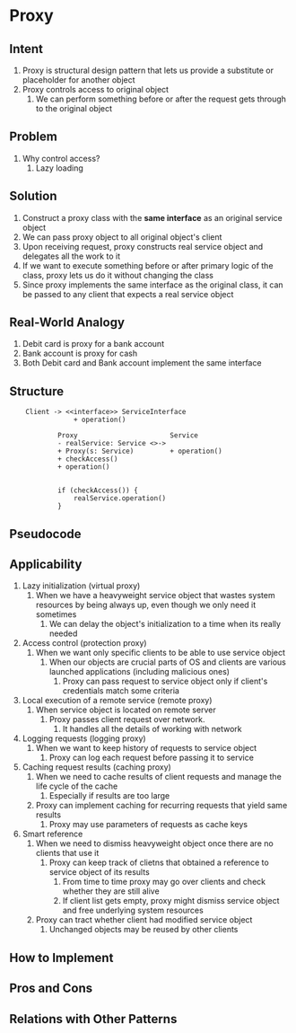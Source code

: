 # Proxy #
## Intent ##
1. Proxy is structural design pattern that lets us provide a substitute or placeholder for another object
2. Proxy controls access to original object
	1. We can perform something before or after the request gets through to the original object

## Problem ##
1. Why control access?
	1. Lazy loading

## Solution ##
1. Construct a proxy class with the **same interface** as an original service object
2. We can pass proxy object to all original object's client
3. Upon receiving request, proxy constructs real service object and delegates all the work to it
4. If we want to execute something before or after primary logic of the class, proxy lets us do it without changing the class
5. Since proxy implements the same interface as the original class, it can be passed to any client that expects a real service object

## Real-World Analogy ##
1. Debit card is proxy for a bank account
2. Bank account is proxy for cash
3. Both Debit card and Bank account implement the same interface

## Structure ##

		Client -> <<interface>> ServiceInterface
					+ operation()
				
				Proxy						Service
				- realService: Service <>->
				+ Proxy(s: Service)			+ operation()
				+ checkAccess()
				+ operation()


				if (checkAccess()) {
					realService.operation()
				}

## Pseudocode ##
## Applicability ##
1. Lazy initialization (virtual proxy)
	1. When we have a heavyweight service object that wastes system resources by being always up, even though we only need it sometimes
		1. We can delay the object's initialization to a time when its really needed
2. Access control (protection proxy)
	1. When we want only specific clients to be able to use service object
		1. When our objects are crucial parts of OS and clients are various launched applications (including malicious ones)
			1. Proxy can pass request to service object only if client's credentials match some criteria
3. Local execution of a remote service (remote proxy)
	1. When service object is located on remote server
		1. Proxy passes client request over network.
			1. It handles all the details of working with network
4. Logging requests (logging proxy)
	1. When we want to keep history of requests to service object
		1. Proxy can log each request before passing it to service
5. Caching request results (caching proxy)
	1. When we need to cache results of client requests and manage the life cycle of the cache
		1. Especially if results are too large
	2. Proxy can implement caching for recurring requests that yield same results
		1. Proxy may use parameters of requests as cache keys
6. Smart reference
	1. When we need to dismiss heavyweight object once there are no clients that use it
		1. Proxy can keep track of clietns that obtained a reference to service object of its results
			1. From time to time proxy may go over clients and check whether they are still alive
			2. If client list gets empty, proxy might dismiss service object and free underlying system resources
	2. Proxy can tract whether client had modified service object
		1. Unchanged objects may be reused by other clients

## How to Implement ##
## Pros and Cons ##
## Relations with Other Patterns ##
